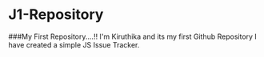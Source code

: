 # J1-Repository
###My First Repository....!!
I'm Kiruthika and its my first Github Repository
I have created a simple JS Issue Tracker.

